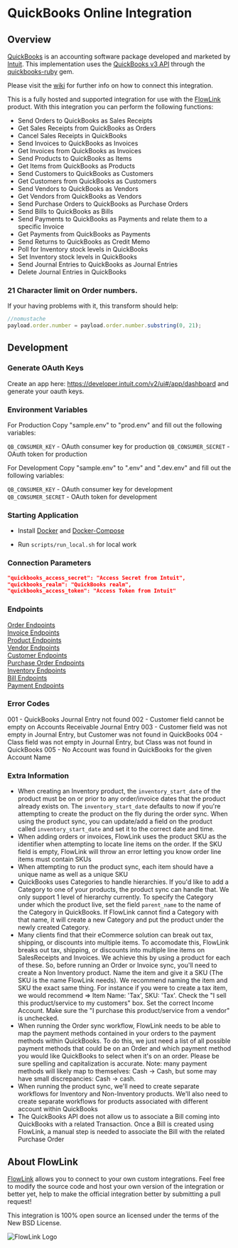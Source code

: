 # QuickBooks Online Integration

## Overview

[QuickBooks](http://quickbooks.intuit.com) is an accounting software package developed and marketed by [Intuit](http://www.intuit.com). This implementation uses the [QuickBooks v3 API](https://developer.intuit.com/apiexplorer?apiname=V3QBO) through the [quickbooks-ruby](https://github.com/ruckus/quickbooks-ruby) gem.

Please visit the [wiki](https://github.com/flowlink/quickbooks_integration/wiki)
for further info on how to connect this integration.

This is a fully hosted and supported integration for use with the [FlowLink](http://flowlink.io/)
product. With this integration you can perform the following functions:

* Send Orders to QuickBooks as Sales Receipts
* Get Sales Receipts from QuickBooks as Orders
* Cancel Sales Receipts in QuickBooks
* Send Invoices to QuickBooks as Invoices
* Get Invoices from QuickBooks as Invoices
* Send Products to QuickBooks as Items
* Get Items from QuickBooks as Products
* Send Customers to QuickBooks as Customers
* Get Customers from QuickBooks as Customers
* Send Vendors to QuickBooks as Vendors
* Get Vendors from QuickBooks as Vendors
* Send Purchase Orders to QuickBooks as Purchase Orders
* Send Bills to QuickBooks as Bills
* Send Payments to QuickBooks as Payments and relate them to a specific Invoice
* Get Payments from QuickBooks as Payments
* Send Returns to QuickBooks as Credit Memo
* Poll for Inventory stock levels in QuickBooks
* Set Inventory stock levels in QuickBooks
* Send Journal Entries to QuickBooks as Journal Entries
* Delete Journal Entries in QuickBooks

### 21 Character limit on Order numbers.

If your having problems with it, this transform should help:
```javascript
//nomustache
payload.order.number = payload.order.number.substring(0, 21);
```

## Development

### Generate OAuth Keys

Create an app here: https://developer.intuit.com/v2/ui#/app/dashboard and generate your oauth keys.

### Environment Variables

For Production
Copy "sample.env" to "prod.env" and fill out the following variables:

`QB_CONSUMER_KEY` - OAuth consumer key for production
`QB_CONSUMER_SECRET` -  OAuth token for production

For Development
Copy "sample.env" to ".env" and ".dev.env" and fill out the following variables:

`QB_CONSUMER_KEY` - OAuth consumer key for development
`QB_CONSUMER_SECRET` -  OAuth token for development

### Starting Application

* Install [Docker](https://docs.docker.com/v17.09/engine/installation/) and [Docker-Compose](https://docs.docker.com/compose/install/)

* Run `scripts/run_local.sh` for local work

### Connection Parameters

```json
"quickbooks_access_secret": "Access Secret from Intuit",
"quickbooks_realm": "QuickBooks realm",
"quickbooks_access_token": "Access Token from Intuit"
```

### Endpoints

[Order Endpoints](./docs/Orders.md)  
[Invoice Endpoints](./docs/Invoices.md)  
[Product Endpoints](./docs/Products.md)  
[Vendor Endpoints](./docs/Vendors.md)  
[Customer Endpoints](./docs/Customers.md)  
[Purchase Order Endpoints](./docs/PurchaseOrders.md)  
[Inventory Endpoints](./docs/Inventory.md)  
[Bill Endpoints](./docs/Bills.md)  
[Payment Endpoints](./docs/Payments.md)  

### Error Codes

001 - QuickBooks Journal Entry not found
002 - Customer field cannot be empty on Accounts Receivable Journal Entry
003 - Customer field was not empty in Journal Entry, but Customer was not found in QuickBooks
004 - Class field was not empty in Journal Entry, but Class was not found in QuickBooks
005 - No Account was found in QuickBooks for the given Account Name

### Extra Information

* When creating an Inventory product, the `inventory_start_date` of the product must be on or prior to any order/invoice dates that the product already exists on. The `inventory_start_date` defaults to now if you're attempting to create the product on the fly during the order sync. When using the product sync, you can update/add a field on the product called `inventory_start_date` and set it to the correct date and time.
* When adding orders or invoices, FlowLink uses the product SKU as the identifier when attempting to locate line items on the order. If the SKU field is empty, FlowLink will throw an error letting you know order line items must contain SKUs
* When attempting to run the product sync, each item should have a unique name as well as a unique SKU
* QuickBooks uses Categories to handle hierarchies. If you'd like to add a Category to one of your products, the product sync can handle that. We only support 1 level of hierarchy currently. To specify the Category under which the product live, set the field `parent_name` to the name of the Category in QuickBooks. If FlowLink cannot find a Category with that name, it will create a new Category and put the product under the newly created Category.
* Many clients find that their eCommerce solution can break out tax, shipping, or discounts into multiple items. To accomodate this, FlowLink breaks out tax, shipping, or discounts into multiple line items on SalesReceipts and Invoices. We achieve this by using a product for each of these. So, before running an Order or Invoice sync, you'll need to create a Non Inventory product. Name the item and give it a SKU (The SKU is the name FlowLink needs). We recommend naming the item and SKU the exact same thing. For instance if you were to create a tax item, we would recommend => Item Name: 'Tax', SKU: 'Tax'. Check the "I sell this product/service to my customers" box. Set the correct Income Account. Make sure the "I purchase this product/service from a vendor" is unchecked.
* When running the Order sync workflow, FlowLink needs to be able to map the payment methods contained in your orders to the payment methods within QuickBooks. To do this, we just need a list of all possible payment methods that could be on an Order and which payment method you would like QuickBooks to select when it's on an order. Please be sure spelling and capitalization is accurate. Note: many payment methods will likely map to themselves: Cash -> Cash, but some may have small discrepancies: Cash -> cash.
* When running the product sync, we'll need to create separate workflows for Inventory and Non-Inventory products. We'll also need to create separate workflows for products associated with different account within QuickBooks
* The QuickBooks API does not allow us to associate a Bill coming into QuickBooks with a related Transaction. Once a Bill is created using FlowLink, a manual step is needed to associate the Bill with the related Purchase Order

## About FlowLink

[FlowLink](http://flowlink.io/) allows you to connect to your own custom integrations.
Feel free to modify the source code and host your own version of the integration
or better yet, help to make the official integration better by submitting a pull request!

This integration is 100% open source an licensed under the terms of the New BSD License.

![FlowLink Logo](http://flowlink.io/wp-content/uploads/logo-1.png)

